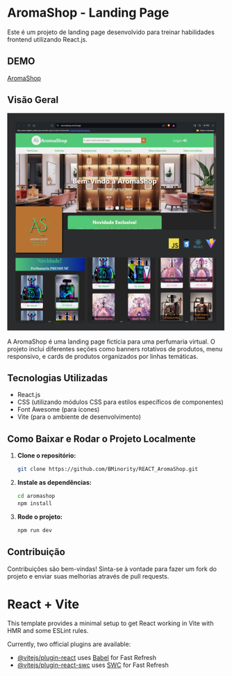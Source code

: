 # AromaShop - Landing Page

Este é um projeto de landing page desenvolvido para treinar habilidades frontend utilizando React.js.

## DEMO
[AromaShop](https://aromashop.vercel.app/)

##

## Visão Geral

<img src="./src/assets/Aroma_Shop_logo/projeto_AShop.png" alt="AromaShop Logo" width="500"/>

A AromaShop é uma landing page fictícia para uma perfumaria virtual. O projeto inclui diferentes seções como banners rotativos de produtos, menu responsivo, e cards de produtos organizados por linhas temáticas.

## Tecnologias Utilizadas

- React.js
- CSS (utilizando módulos CSS para estilos específicos de componentes)
- Font Awesome (para ícones)
- Vite (para o ambiente de desenvolvimento)

## Como Baixar e Rodar o Projeto Localmente

1. **Clone o repositório:**

   ```bash
   git clone https://github.com/BMinority/REACT_AromaShop.git

2. **Instale as dependências:**

    ``` bash
    cd aromashop
    npm install

2. **Rode o projeto:**

    ``` bash
    npm run dev


## Contribuição
Contribuições são bem-vindas! Sinta-se à vontade para fazer um fork do projeto e enviar suas melhorias através de pull requests.

##

# React + Vite

This template provides a minimal setup to get React working in Vite with HMR and some ESLint rules.

Currently, two official plugins are available:

- [@vitejs/plugin-react](https://github.com/vitejs/vite-plugin-react/blob/main/packages/plugin-react/README.md) uses [Babel](https://babeljs.io/) for Fast Refresh
- [@vitejs/plugin-react-swc](https://github.com/vitejs/vite-plugin-react-swc) uses [SWC](https://swc.rs/) for Fast Refresh
